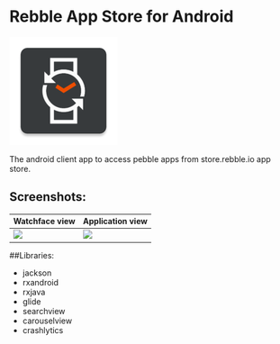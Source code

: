# Rebble App Store for Android

![](app/src/main/res/mipmap-xxxhdpi/ic_launcher.png)

The android client app to access pebble apps from store.rebble.io app store.

## Screenshots:

| Watchface view                       | Application view                        |
|--------------------------------------|-----------------------------------------|
| ![](https://i.imgur.com/HCPS18S.png) | ![](https://i.imgur.com/sUe9pxs.png)    |

##Libraries:

- jackson
- rxandroid
- rxjava
- glide
- searchview
- carouselview
- crashlytics
